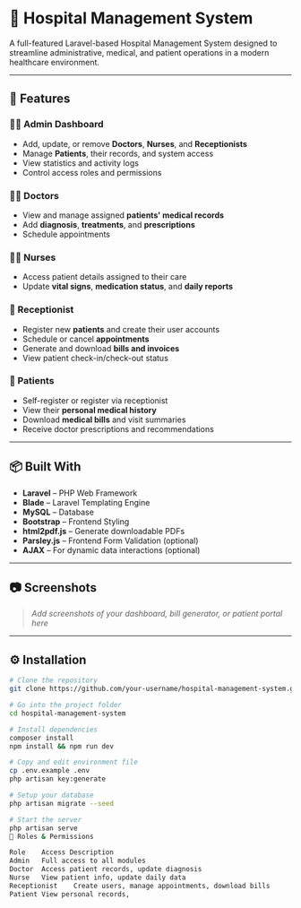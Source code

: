 # 🏥 Hospital Management System

A full-featured Laravel-based Hospital Management System designed to streamline administrative, medical, and patient operations in a modern healthcare environment.

---

## 🚀 Features

### 👨‍💼 Admin Dashboard
- Add, update, or remove **Doctors**, **Nurses**, and **Receptionists**
- Manage **Patients**, their records, and system access
- View statistics and activity logs
- Control access roles and permissions

### 👨‍⚕️ Doctors
- View and manage assigned **patients' medical records**
- Add **diagnosis**, **treatments**, and **prescriptions**
- Schedule appointments

### 👩‍⚕️ Nurses
- Access patient details assigned to their care
- Update **vital signs**, **medication status**, and **daily reports**

### 🧾 Receptionist
- Register new **patients** and create their user accounts
- Schedule or cancel **appointments**
- Generate and download **bills and invoices**
- View patient check-in/check-out status

### 👤 Patients
- Self-register or register via receptionist
- View their **personal medical history**
- Download **medical bills** and visit summaries
- Receive doctor prescriptions and recommendations

---

## 📦 Built With

- **Laravel** – PHP Web Framework
- **Blade** – Laravel Templating Engine
- **MySQL** – Database
- **Bootstrap** – Frontend Styling
- **html2pdf.js** – Generate downloadable PDFs
- **Parsley.js** – Frontend Form Validation (optional)
- **AJAX** – For dynamic data interactions (optional)

---

## 📷 Screenshots

> _Add screenshots of your dashboard, bill generator, or patient portal here_

---

## ⚙️ Installation

```bash
# Clone the repository
git clone https://github.com/your-username/hospital-management-system.git

# Go into the project folder
cd hospital-management-system

# Install dependencies
composer install
npm install && npm run dev

# Copy and edit environment file
cp .env.example .env
php artisan key:generate

# Setup your database
php artisan migrate --seed

# Start the server
php artisan serve
🔐 Roles & Permissions

Role	Access Description
Admin	Full access to all modules
Doctor	Access patient records, update diagnosis
Nurse	View patient info, update daily data
Receptionist	Create users, manage appointments, download bills
Patient	View personal records, 